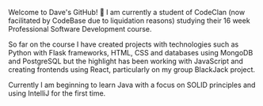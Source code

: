 Welcome to Dave's GitHub! 👋 
I am currently a student of CodeClan (now facilitated by CodeBase due to liquidation reasons) studying their 16 week Professional Software Development course.

So far on the course I have created projects with technologies such as Python with Flask frameworks, HTML, CSS and databases using MongoDB and PostgreSQL but the highlight has been
working with JavaScript and creating frontends using React, particularly on my group BlackJack project.

Currently I am beginning to learn Java with a focus on SOLID principles and using IntelliJ for the first time.


